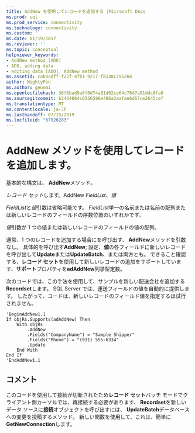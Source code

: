 ```yaml
---
title: AddNew を使用してレコードを追加する |Microsoft Docs
ms.prod: sql
ms.prod_service: connectivity
ms.technology: connectivity
ms.custom: ''
ms.date: 01/19/2017
ms.reviewer: ''
ms.topic: conceptual
helpviewer_keywords:
- AddNew method [ADO]
- ADO, adding data
- editing data [ADO], AddNew method
ms.assetid: cab4adff-f22f-4fb1-9217-f8138c795268
author: MightyPen
ms.author: genemi
ms.openlocfilehash: 36f6bad9a8f0d74a81d02ce64c78d7a91ddc0fa8
ms.sourcegitcommit: b2464064c0566590e486a3aafae6d67ce2645cef
ms.translationtype: MT
ms.contentlocale: ja-JP
ms.lasthandoff: 07/15/2019
ms.locfileid: "67926283"
---
```

# <a name="adding-records-using-addnew-method"></a>AddNew メソッドを使用してレコードを追加します。
基本的な構文は、 **AddNew**メソッド。

 *レコード セット*します。AddNew *FieldList*、*値*

 *FieldList*と*値*引数は省略可能です。 *FieldList*単一の名前または名前の配列または新しいレコードのフィールドの序数位置のいずれかです。

 *値*引数が 1 つの値または新しいレコードのフィールドの値の配列。

 通常、1 つのレコードを追加する場合にを呼び出す、 **AddNew**メソッドを引数なし。 具体的を呼び出す**AddNew**; 設定、**値**の各フィールドに新しいレコードを呼び出して**Update**または**UpdateBatch**、または両方とも。 できること確認する、**レコード セット**を使用して新しいレコードの追加をサポートしています、**サポート**プロパティを**adAddNew**列挙型定数。

 次のコードでは、この手法を使用して、サンプルを新しい配送会社を追加する**Recordset**します。 SQL Server では、運送フィールドの値を自動的に提供します。 したがって、コードは、新しいレコードのフィールド値を指定するは試行されません。

```
'BeginAddNew1.1
If objRs.Supports(adAddNew) Then
    With objRs
        .AddNew
        .Fields("CompanyName") = "Sample Shipper"
        .Fields("Phone") = "(931) 555-6334"
        .Update
    End With
End If
'EndAddNew1.1
```

## <a name="remarks"></a>コメント
 このコードを使用して接続が切断されたため**レコード セット**バッチ モードでクライアント側カーソルでは、再接続する必要があります、 **Recordset**を新しいデータ ソースに**接続**オブジェクトを呼び出すには、 **UpdateBatch**データベースへの変更を投稿するメソッド。 新しい関数を使用して、これは、簡単に**GetNewConnection**します。
